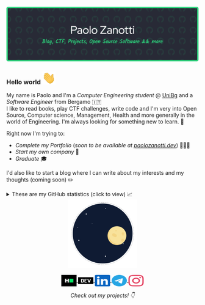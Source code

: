 ![Header Banner](assets/github-header-1.png)

### Hello world <img src="assets/Hi.gif" alt="👋" width="35"/>
My name is Paolo and I'm a _Computer Engineering student_ @ [UniBg](https://www.unibg.it) and a _Software Engineer_ from Bergamo 🇮🇹<br>
I like to read books, play CTF challenges, write code and I'm very into Open Source, Computer science, Management, Health and more generally in the world of Engineering. I'm always looking for something new to learn. 👀

Right now I'm trying to:
- _Complete my Portfolio_ (_soon to be available at_ [_paolozanotti.dev_](https://paolozanotti.dev)) 👨🏻‍💻
- _Start my own company_ 🚀
- _Graduate_ 🎓

I'd also like to start a blog where I can write about my interests and my thoughts (coming soon) ✏️

<details>
<summary>These are my GitHub statistics (click to view) 📈</summary>

[![Paolo Zanotti's GitHub stats](https://github-readme-stats.vercel.app/api?username=zanottipaolo&show_icons=true&theme=vue-dark)](https://github.com/anuraghazra/github-readme-stats)

[![Streak](https://github-readme-streak-stats.herokuapp.com/?user=zanottipaolo&theme=vue-dark)](https://github.com/denvercoder1/github-readme-streak-stats)

[![Top Lang](https://github-readme-stats.vercel.app/api/top-langs/?username=zanottipaolo&layout=compact&theme=vue-dark&langs_count=6)](https://github.com/anuraghazra/github-readme-stats)

</details>

<div align="center">
<img width="180" src="assets/rocket.gif" alt="Gif Rocket" />
</div>


<p align="center">
<a href="https://www.hackerrank.com/zanottipaolo" target="_blank" rel="noopener noreferrer">
<img align="center" src="assets/hackerrank.svg" alt="HACKERRANK: zanottipaolo" height="30" width="40" />
</a>
<a href="https://dev.to/zanottipaolo" target="_blank" rel="noopener noreferrer">
<img align="center" src="assets/devdotto.svg" alt="DEV: zanottipaolo" height="30" width="40" />
</a>
<a href="https://linkedin.com/in/paolo-zanotti" target="_blank" rel="noopener noreferrer">
<img align="center" src="assets/linkedin.svg" alt="LINKEDIN: paolo-zanotti" height="30" width="40" />
</a>
<a href="https://t.me/zanottipaolo" target="_blank" rel="noopener noreferrer">
<img align="center" src="assets/telegram.svg" alt="TELEGRAM: zanottipaolo" height="30" width="40"/>
</a>
<a href="https://instagram.com/zanotti__paolo" target="_blank" rel="noopener noreferrer">
<img align="center" src="assets/instagram.svg" alt="INSTAGRAM: zanotti__paolo" height="30" width="40" />
</a>
</p>

_<p align="center">Check out my projects! 👇</p>_
